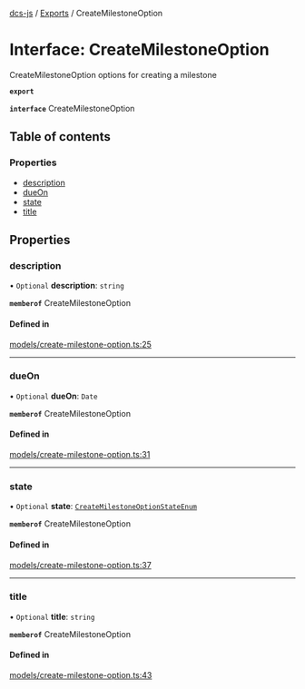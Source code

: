 [dcs-js](../README.md) / [Exports](../modules.md) / CreateMilestoneOption

# Interface: CreateMilestoneOption

CreateMilestoneOption options for creating a milestone

**`export`**

**`interface`** CreateMilestoneOption

## Table of contents

### Properties

- [description](CreateMilestoneOption.md#description)
- [dueOn](CreateMilestoneOption.md#dueon)
- [state](CreateMilestoneOption.md#state)
- [title](CreateMilestoneOption.md#title)

## Properties

### <a id="description" name="description"></a> description

• `Optional` **description**: `string`

**`memberof`** CreateMilestoneOption

#### Defined in

[models/create-milestone-option.ts:25](https://github.com/unfoldingWord/dcs-js/blob/c677a54/models/create-milestone-option.ts#L25)

___

### <a id="dueon" name="dueon"></a> dueOn

• `Optional` **dueOn**: `Date`

**`memberof`** CreateMilestoneOption

#### Defined in

[models/create-milestone-option.ts:31](https://github.com/unfoldingWord/dcs-js/blob/c677a54/models/create-milestone-option.ts#L31)

___

### <a id="state" name="state"></a> state

• `Optional` **state**: [`CreateMilestoneOptionStateEnum`](../enums/CreateMilestoneOptionStateEnum.md)

**`memberof`** CreateMilestoneOption

#### Defined in

[models/create-milestone-option.ts:37](https://github.com/unfoldingWord/dcs-js/blob/c677a54/models/create-milestone-option.ts#L37)

___

### <a id="title" name="title"></a> title

• `Optional` **title**: `string`

**`memberof`** CreateMilestoneOption

#### Defined in

[models/create-milestone-option.ts:43](https://github.com/unfoldingWord/dcs-js/blob/c677a54/models/create-milestone-option.ts#L43)
